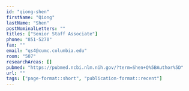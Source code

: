 ```yaml
---
id: "qiong-shen"
firstName: "Qiong"
lastName: "Shen"
postNominalLetters: ""
titles: ["Senior Staff Associate"]
phone: "851-5270"
fax: ""
email: "qs4@cumc.columbia.edu"
room: "507"
researchAreas: []
pubmed: "https://pubmed.ncbi.nlm.nih.gov/?term=Shen+Q%5BAuthor%5D"
url: ""
tags: ["page-format::short", "publication-format::recent"]
---
```

